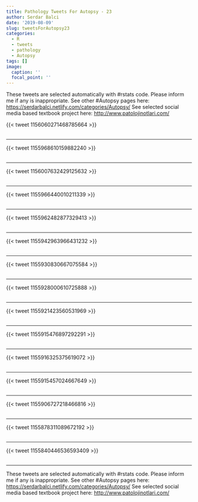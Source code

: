 ```yaml
---
title: Pathology Tweets For Autopsy - 23
author: Serdar Balci
date: '2019-08-09'
slug: tweetsForAutopsy23
categories:
  - R
  - tweets
  - pathology
  - Autopsy
tags: []
image:
  caption: ''
  focal_point: ''
---
```



These tweets are selected automatically with #rstats code. Please inform me if any is inappropriate.
See other #Autopsy pages here: https://serdarbalci.netlify.com/categories/Autopsy/ 
See selected social media based textbook project here: http://www.patolojinotlari.com/

{{< tweet 1156060271468785664 >}}
<br>
<br>
<hr>
{{< tweet 1155968610159882240 >}}
<br>
<br>
<hr>
{{< tweet 1156007632429125632 >}}
<br>
<br>
<hr>
{{< tweet 1155966440010211339 >}}
<br>
<br>
<hr>
{{< tweet 1155962482877329413 >}}
<br>
<br>
<hr>
{{< tweet 1155942963966431232 >}}
<br>
<br>
<hr>
{{< tweet 1155930830667075584 >}}
<br>
<br>
<hr>
{{< tweet 1155928000610725888 >}}
<br>
<br>
<hr>
{{< tweet 1155921423560531969 >}}
<br>
<br>
<hr>
{{< tweet 1155915476897292291 >}}
<br>
<br>
<hr>
{{< tweet 1155916325375619072 >}}
<br>
<br>
<hr>
{{< tweet 1155915457024667649 >}}
<br>
<br>
<hr>
{{< tweet 1155906727218466816 >}}
<br>
<br>
<hr>
{{< tweet 1155878311089672192 >}}
<br>
<br>
<hr>
{{< tweet 1155840446536593409 >}}
<br>
<br>
<hr>


These tweets are selected automatically with #rstats code. Please inform me if any is inappropriate.
See other #Autopsy pages here: https://serdarbalci.netlify.com/categories/Autopsy/ 
See selected social media based textbook project here: http://www.patolojinotlari.com/
